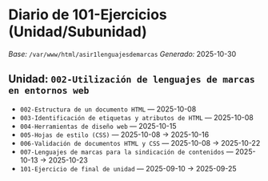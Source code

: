 # Diario de 101-Ejercicios (Unidad/Subunidad)

_Base:_ `/var/www/html/asir1lenguajesdemarcas`
_Generado:_ 2025-10-30

## Unidad: `002-Utilización de lenguajes de marcas en entornos web`
- `002-Estructura de un documento HTML` — 2025-10-08
- `003-Identificación de etiquetas y atributos de HTML` — 2025-10-08
- `004-Herramientas de diseño web` — 2025-10-15
- `005-Hojas de estilo (CSS)` — 2025-10-08 → 2025-10-16
- `006-Validación de documentos HTML y CSS` — 2025-10-08 → 2025-10-22
- `007-Lenguajes de marcas para la sindicación de contenidos` — 2025-10-13 → 2025-10-23
- `101-Ejercicio de final de unidad` — 2025-09-10 → 2025-09-25
